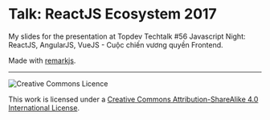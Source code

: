 # Talk: ReactJS Ecosystem 2017

My slides for the presentation at Topdev Techtalk #56 Javascript Night: ReactJS, AngularJS, VueJS - Cuộc chiến vương quyền Frontend.

Made with [remarkjs](http://remarkjs.com/).

---

![Creative Commons Licence](https://i.creativecommons.org/l/by-sa/4.0/88x31.png)

This work is licensed under a [Creative Commons Attribution-ShareAlike 4.0 International License](http://creativecommons.org/licenses/by-sa/4.0/).



